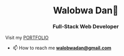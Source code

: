 <h1 align="center">Walobwa Dan📍</h1>
<h3 align="center">Full-Stack Web Developer</h3>

<p>Visit my <a href="https://walobwa.netlify.app/" target="_blank">PORTFOLIO</a></p>





- 📫 How to reach me **walobwadan@gmail.com**


